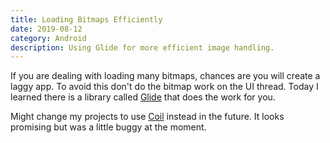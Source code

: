 ```yaml
---
title: Loading Bitmaps Efficiently
date: 2019-08-12
category: Android
description: Using Glide for more efficient image handling.
---
```


If you are dealing with loading many bitmaps, chances are you will create a laggy app. To avoid this don't do the bitmap work on the UI thread. Today I learned there is a library called [Glide](https://github.com/bumptech/glide) that does the work for you.

Might change my projects to use [Coil](https://github.com/coil-kt/coil/) instead in the future. It looks promising but was a little buggy at the moment.

